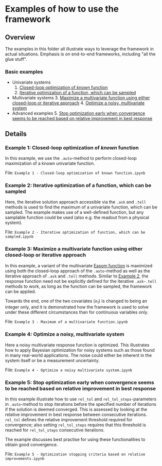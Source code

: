 # Examples of how to use the framework

## Overview
The examples in this folder all illustrate ways to leverage the framework in actual situations. Emphasis is on 
end-to-end frameworks, including "all the glue stuff". 

### Basic examples
* Univariate systems
  1. [Closed-loop optimization of _known_ function](#Example-1:-Closed-loop-optimization-of-_known_-function)
  2. [Iterative optimization of a function, which can be sampled](#Example-2:-Iterative-optimization-of-a-function,-which-can-be-sampled)
* Multivariate systems
  3. [Maximize a multivariate function using either closed-loop or iterative approach](#Example-3:-Maximize-a-multivariate-function-using-either-closed-loop-or-iterative-approach)
  4. [Optimize a noisy, multivariate system](#Example-4:-Optimize-a-noisy,-multivariate-system)
* Advanced examples
  5. [Stop optimization early when convergence seems to be reached based on relative improvement in best response](#Example-5:-Stop-optimization-early-when-convergence-seems-to-be-reached-based-on-relative-improvement-in-best-response)
  

## Details

### Example 1: Closed-loop optimization of _known_ function

In this example, we use the `.auto`-method to perform closed-loop maximization of a known univariate function.

File: `Example 1 - Closed-loop optimization of known function.ipynb`

### Example 2: Iterative optimization of a function, which can be sampled
Here, the iterative solution approach accessible via the `.ask` and `.tell` methods is used to find the maximum of a univariate function, which can be sampled. The example makes use of a well-defined function, but any samplable function could be used (also e.g. the readout from a physical system).

File: `Example 2 - Iterative optimization of function, which can be sampled.ipynb`

### Example 3: Maximize a multivariate function using either closed-loop or iterative approach

In this example, a variant of the multivariate [Easom function](https://www.sfu.ca/~ssurjano/easom.html) is maximized using both the closed-loop approach of the `.auto`-method as well as the iterative approach of `.ask` and `.tell` methods. Similar to [Example 2](#Example-2:-Iterative-optimization-of-a-function,-which-can-be-sampled), the response function need not be explicitly defined for the iterative `.ask`-`.tell` methods to work, as long as the function can be sampled, the framework can be applied.

Towards the end, one of the two covariates ($x_1$) is changed to being an integer only, and it is demonstrated how the framework is used to solve under these different circumstances than for continuous variables only.

File: `Example 3 - Maximum of a multivariate function.ipynb`

### Example 4: Optimize a noisy, multivariate system

Here a noisy multivariate response function is optimized. This illustrates how to apply Bayesian optimization for noisy systems such as those found in many real-world applications. The noise could either be inherent in the system itself or be a measurement uncertainty.

File: `Example 4 - Optimize a noisy multivariate system.ipynb`

### Example 5: Stop optimization early when convergence seems to be reached based on relative improvement in best response

In this example illustrate how to use `rel_tol` and `rel_tol_steps`-parameters in `.auto`-method to stop iterations before the specified number of iterations if the solution is deemed converged. This is assessed by looking at the relative improvement in best response between consecutive iterations. `rel_tol` defines the relative improvement threshold required for convergence; also setting `rel_tol_steps` requires that this threshold is reached for `rel_tol_steps` consecutive iterations.

The example discusses best practise for using these functionalities to obtain good convergence.

File: `Example 5 - Optimization stopping criteria based on relative improvements.ipynb`